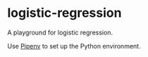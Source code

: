 # logistic-regression

A playground for logistic regression.

Use [Pipenv](https://pipenv.pypa.io/en/latest/#) to set up the Python environment.
